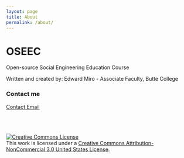 ```yaml
---
layout: page
title: About
permalink: /about/
---
```

<h1 id="oseec">OSEEC</h1>
<p>Open-source Social Engineering Education Course</p>
<p>Written and created by: Edward Miro - Associate Faculty, Butte College</p>

### Contact me

[Contact Email](mailto:mirolabssec@protonmail.com)

<br><br><br>
<a rel="license" href="http://creativecommons.org/licenses/by-nc/3.0/us/"><img alt="Creative Commons License" style="border-width:0" src="https://i.creativecommons.org/l/by-nc/3.0/us/88x31.png" /></a><br />This work is licensed under a <a rel="license" href="http://creativecommons.org/licenses/by-nc/3.0/us/">Creative Commons Attribution-NonCommercial 3.0 United States License</a>.</p>
